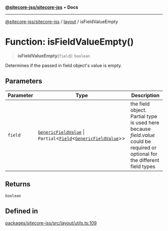 [**@sitecore-jss/sitecore-jss**](../../README.md) • **Docs**

***

[@sitecore-jss/sitecore-jss](../../README.md) / [layout](../README.md) / isFieldValueEmpty

# Function: isFieldValueEmpty()

> **isFieldValueEmpty**(`field`): `boolean`

Determines if the passed in field object's value is empty.

## Parameters

| Parameter | Type | Description |
| ------ | ------ | ------ |
| `field` | [`GenericFieldValue`](../type-aliases/GenericFieldValue.md) \| `Partial`\<[`Field`](../interfaces/Field.md)\<[`GenericFieldValue`](../type-aliases/GenericFieldValue.md)\>\> | the field object. Partial<T> type is used here because _field.value_ could be required or optional for the different field types |

## Returns

`boolean`

## Defined in

[packages/sitecore-jss/src/layout/utils.ts:109](https://github.com/Sitecore/jss/blob/410baa3185964545d070498517cd670bf4efc6d5/packages/sitecore-jss/src/layout/utils.ts#L109)
